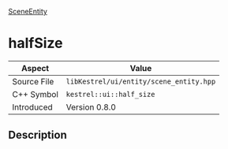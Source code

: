 [SceneEntity](index)
# halfSize
| Aspect | Value |
| --- | --- |
| Source File | `libKestrel/ui/entity/scene_entity.hpp` |
| C++ Symbol | `kestrel::ui::half_size` |
| Introduced | Version 0.8.0 |
## Description

